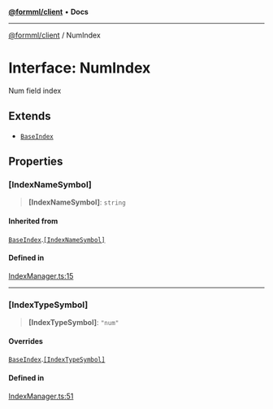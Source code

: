 [**@formml/client**](../README.md) • **Docs**

---

[@formml/client](../globals.md) / NumIndex

# Interface: NumIndex

Num field index

## Extends

- [`BaseIndex`](BaseIndex.md)

## Properties

### \[IndexNameSymbol\]

> **\[IndexNameSymbol\]**: `string`

#### Inherited from

[`BaseIndex`](BaseIndex.md).[`[IndexNameSymbol]`](BaseIndex.md#%5Bindexnamesymbol%5D)

#### Defined in

[IndexManager.ts:15](https://github.com/formml/formml/blob/527c6e93502cf5114979de3946b0cc8cf0790b3f/packages/client/src/IndexManager.ts#L15)

---

### \[IndexTypeSymbol\]

> **\[IndexTypeSymbol\]**: `"num"`

#### Overrides

[`BaseIndex`](BaseIndex.md).[`[IndexTypeSymbol]`](BaseIndex.md#%5Bindextypesymbol%5D)

#### Defined in

[IndexManager.ts:51](https://github.com/formml/formml/blob/527c6e93502cf5114979de3946b0cc8cf0790b3f/packages/client/src/IndexManager.ts#L51)

